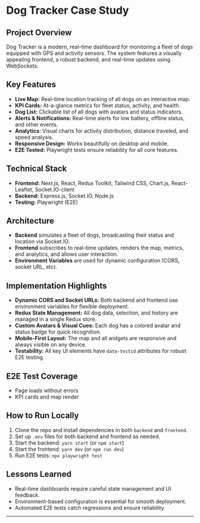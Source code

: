 # Dog Tracker Case Study

## Project Overview
Dog Tracker is a modern, real-time dashboard for monitoring a fleet of dogs equipped with GPS and activity sensors. The system features a visually appealing frontend, a robust backend, and real-time updates using WebSockets.

## Key Features
- **Live Map:** Real-time location tracking of all dogs on an interactive map.
- **KPI Cards:** At-a-glance metrics for fleet status, activity, and health.
- **Dog List:** Clickable list of all dogs with avatars and status indicators.
- **Alerts & Notifications:** Real-time alerts for low battery, offline status, and other events.
- **Analytics:** Visual charts for activity distribution, distance traveled, and speed analysis.
- **Responsive Design:** Works beautifully on desktop and mobile.
- **E2E Tested:** Playwright tests ensure reliability for all core features.

## Technical Stack
- **Frontend:** Next.js, React, Redux Toolkit, Tailwind CSS, Chart.js, React-Leaflet, Socket.IO-client
- **Backend:** Express.js, Socket.IO, Node.js
- **Testing:** Playwright (E2E)

## Architecture
- **Backend** simulates a fleet of dogs, broadcasting their status and location via Socket.IO.
- **Frontend** subscribes to real-time updates, renders the map, metrics, and analytics, and allows user interaction.
- **Environment Variables** are used for dynamic configuration (CORS, socket URL, etc).

## Implementation Highlights
- **Dynamic CORS and Socket URLs:** Both backend and frontend use environment variables for flexible deployment.
- **Redux State Management:** All dog data, selection, and history are managed in a single Redux store.
- **Custom Avatars & Visual Cues:** Each dog has a colored avatar and status badge for quick recognition.
- **Mobile-First Layout:** The map and all widgets are responsive and always visible on any device.
- **Testability:** All key UI elements have `data-testid` attributes for robust E2E testing.

## E2E Test Coverage
- Page loads without errors
- KPI cards and map render
<!-- - At least one marker shows up on the map
- The dog list is populated
- Clicking a marker or list item shows popup/details -->

## How to Run Locally
1. Clone the repo and install dependencies in both `backend` and `frontend`.
2. Set up `.env` files for both backend and frontend as needed.
3. Start the backend: `yarn start` (or `npm start`)
4. Start the frontend: `yarn dev` (or `npm run dev`)
5. Run E2E tests: `npx playwright test`

## Lessons Learned
- Real-time dashboards require careful state management and UI feedback.
- Environment-based configuration is essential for smooth deployment.
- Automated E2E tests catch regressions and ensure reliability.

---
